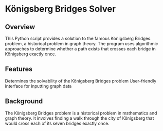 # Königsberg Bridges Solver

## Overview
This Python script provides a solution to the famous Königsberg Bridges problem, a historical problem in graph theory. The program uses algorithmic approaches to determine whether a path exists that crosses each bridge in Königsberg exactly once.

## Features
Determines the solvability of the Königsberg Bridges problem
User-friendly interface for inputting graph data

## Background
The Königsberg Bridges problem is a historical problem in mathematics and graph theory. It involves finding a walk through the city of Königsberg that would cross each of its seven bridges exactly once.

